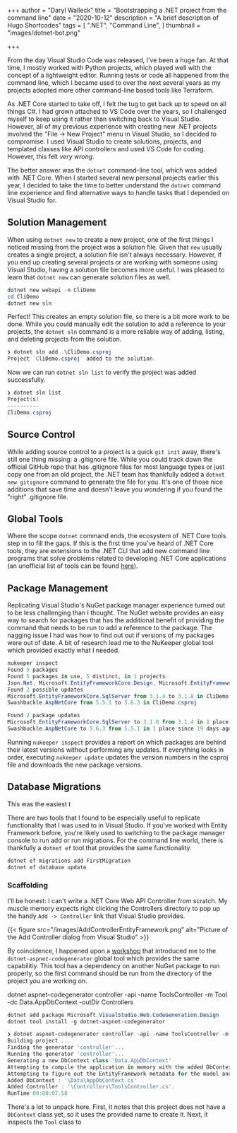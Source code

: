 +++
author = "Daryl Walleck"
title = "Bootstrapping a .NET project from the command line"
date = "2020-10-12"
description = "A brief description of Hugo Shortcodes"
tags = [
    ".NET",
    "Command Line",
]
thumbnail = "images/dotnet-bot.png"

+++

From the day Visual Studio Code was released, I've been a huge fan. At that
time, I mostly worked with Python projects, which played well with the concept
of a lightweight editor. Running tests or code all happened from the command
line, which I became used to over the next several years as my projects adopted
more other command-line based tools like Terraform.

As .NET Core started to take off, I felt the tug to get back up to speed on all
things C#. I had grown attached to VS Code over the years, so I challenged
myself to keep using it rather than switching back to Visual Studio.
However, all of my previous experience with creating new .NET projects involved
the "File -> New Project" menu in Visual Studio, so I decided to compromise. I
used Visual Studio to create solutions, projects, and templated classes like API
controllers and used VS Code for coding. However, this felt _very wrong_.

The better answer was the `dotnet` command-line tool, which was added with .NET
Core. When I started several new personal projects earlier this year, I decided
to take the time to better understand the `dotnet` command line experience and
find alternative ways to handle tasks that I depended on Visual Studio for.

## Solution Management

When using `dotnet new` to create a new project, one of the first things I
noticed missing from the project was a solution file. Given that `new` usually
creates a single project, a solution file isn't always necessary. However,
if you end up creating several projects or are working with someone using Visual
Studio, having a solution file becomes more useful. I was pleased to learn that
`dotnet new` can generate solution files as well.

```powershell
dotnet new webapi -n CliDemo
cd CliDemo
dotnet new sln
```

Perfect! This creates an empty solution file, so there is a bit more work to be
done. While you could manually edit the solution to add a reference to your
projects, the `dotnet sln` command is a more reliable way of adding, listing,
and deleting projects from the solution.

```powershell
❯ dotnet sln add .\CliDemo.csproj
Project `CliDemo.csproj` added to the solution.
```

Now we can run `dotnet sln list` to verify the project was added successfully.

```powershell
❯ dotnet sln list
Project(s)
----------
CliDemo.csproj
```

## Source Control

While adding source control to a project is a quick `git init` away, there's
still one thing missing: a .gitignore file. While you could track
down the official GitHub repo that has .gitignore files for most language types
or just copy one from an old project, the .NET team has thankfully added a
`dotnet new gitignore` command to generate the file for you. It's one of those
nice additions that save time and doesn't leave you wondering if you found the
"right" .gitignore file.

## Global Tools

Where the scope `dotnet` command ends, the ecosystem of .NET Core tools step in
to fill the gaps. If this is the first time you've heard of .NET Core tools,
they are extensions to the .NET CLI that add new command line programs that
solve problems related to developing .NET Core applications (an unofficial
list of tools can be found [here](https://github.com/natemcmaster/dotnet-tools)).

## Package Management

Replicating Visual Studio's NuGet package manager experience turned out to be
less challenging than I thought. The NuGet website provides an easy way to
search for packages that has the additional benefit of providing the command
that needs to be run to add a reference to the package. The nagging issue I
had was how to find out out if versions of my packages were out of date. A bit
of research lead me to the NuKeeper global tool which provided exactly what I
needed.

```powershell
nukeeper inspect
Found 5 packages
Found 5 packages in use, 5 distinct, in 1 projects.
Json.Net, Microsoft.EntityFrameworkCore.Design, Microsoft.EntityFrameworkCore.SqlServer, Microsoft.VisualStudio.Web.CodeGeneration.Design, Swashbuckle.AspNetCore
Found 2 possible updates
Microsoft.EntityFrameworkCore.SqlServer from 3.1.4 to 3.1.8 in CliDemo.csproj
Swashbuckle.AspNetCore from 5.5.1 to 5.6.3 in CliDemo.csproj

Found 2 package updates
Microsoft.EntityFrameworkCore.SqlServer to 3.1.8 from 3.1.4 in 1 place since 1 month ago.
Swashbuckle.AspNetCore to 5.6.3 from 5.5.1 in 1 place since 19 days ago.
```

Running `nukeeper inspect` provides a report on which packages are behind their
latest versions without performing any updates. If everything looks in order,
executing `nukeeper update` updates the version numbers in the csproj file and
downloads the new package versions.

## Database Migrations

This was the easiest t

There are two tools that I found to be especially useful to replicate
functionality that I was used to in Visual Studio. If you've worked with Entity
Framework before, you're likely used to switching to the package manager console
to run add or run migrations. For the command line world, there is thankfully a
`dotnet ef` tool that provides the same functionality.

```powershell
dotnet ef migrations add FirstMigration
dotnet ef database update
```

### Scaffolding

I'll be honest: I can't write a .NET Core Web API Controller from scratch.
My muscle memory expects right clicking the Controllers directory to pop up the
handy `Add -> Controller` link that Visual Studio provides.

{{< figure src="/images/AddControllerEntityFramework.png"
    alt="Picture of the Add Controller dialog from Visual Studio" >}}

By coincidence, I happened upon a [workshop](https://github.com/csharpfritz/aspnetcore-app-workshop)
that introduced me to the `dotnet-aspnet-codegenerator` global tool which
provides the same capabilitiy. This tool has a dependency on another NuGet
package to run properly, so the first command should be run from the directory
of the project you are working on.

dotnet aspnet-codegenerator controller -api -name ToolsController -m Tool -dc Data.AppDbContext -outDir Controllers


```powershell
dotnet add package Microsoft.VisualStudio.Web.CodeGeneration.Design
dotnet tool install -g dotnet-aspnet-codegenerator
```

```powershell
❯ dotnet aspnet-codegenerator controller -api -name ToolsController -m Tool -dc Data.AppDbContext -outDir Controllers
Building project ...
Finding the generator 'controller'...
Running the generator 'controller'...
Generating a new DbContext class 'Data.AppDbContext'
Attempting to compile the application in memory with the added DbContext.
Attempting to figure out the EntityFramework metadata for the model and DbContext: 'Tool'
Added DbContext : '\Data\AppDbContext.cs'
Added Controller : '\Controllers\ToolsController.cs'.
RunTime 00:00:07.58
```

There's a lot to unpack here. First, it notes that this project does not have
a `DbContext` class yet, so it uses the provided name to create it. Next, it
inspects the `Tool` class to
